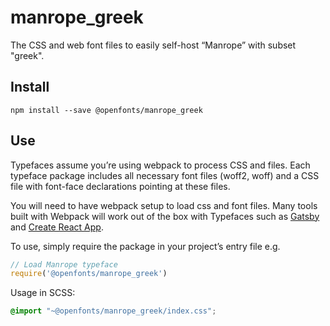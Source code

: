 
# manrope_greek

The CSS and web font files to easily self-host “Manrope” with subset "greek".

## Install

`npm install --save @openfonts/manrope_greek`

## Use

Typefaces assume you’re using webpack to process CSS and files. Each typeface
package includes all necessary font files (woff2, woff) and a CSS file with
font-face declarations pointing at these files.

You will need to have webpack setup to load css and font files. Many tools built
with Webpack will work out of the box with Typefaces such as [Gatsby](https://github.com/gatsbyjs/gatsby)
and [Create React App](https://github.com/facebookincubator/create-react-app).

To use, simply require the package in your project’s entry file e.g.

```javascript
// Load Manrope typeface
require('@openfonts/manrope_greek')
```

Usage in SCSS:
```scss
@import "~@openfonts/manrope_greek/index.css";
```
